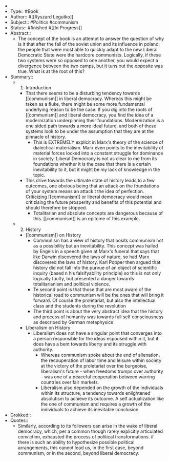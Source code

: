 - 
- Type:: #Book
- Author:: #[[Ryszard Legutko]]
- Subject:: #Politics #communism 
- Status:: #finished #[[In Progress]]
- Abstract::
    - The concept of the book is an attempt to answer the question of why is it that after the fall of the soviet union and its influence in poland, the people that were most able to quickly adapt to the new Liberal Democratic State were the hardcore communists. Logically, if these two systems were so opposed to one another, you would expect a divergence between the two camps, but it tuns out the opposite was true. What is at the root of this?
- Summary::
    - 1. Introduction
        - That there seems to be a disturbing tendency towards [[communism]] in liberal democracy. Whereas this might be taken as a fluke, there might be some more fundamental underlying reason to be the case. If you dig into the roots of [[communism]] and liberal democracy, you find the idea of a modernization underpinning their foundations. Modernization is a one sided path towards a more ideal future, and both of these systems look to be under the assumption that they are at the pinnacle of history.
            - This is EXTREMELY explicit in Marx's theory of the science of dialectical materialism. Marx even points to the inevitability of material forces locked into a constant struggle for dominance in society. Liberal Democracy is not as clear to me from its foundations whether it is the case that there is a certain inevitability to it, but it might be my lack of knowledge in the topic.
        - This drive towards the ultimate state of history leads to a few outcomes, one obvious being that an attack on the foundations of your system means an attack t the idea of perfection. Criticizing [[communism]] or liberal democracy would mean critizising the future prosperity and benefits of this potential and should therefore be stopped. 
            - Totalitarian and absolute concepts are dangerous because of this. [[communism]] is an epitome of this example.
    - 2. History
        - [[communism]] on History
            - Communism has a view of history that posits communism not as a possibility but an inevitability. This concept was hailed by Engels in a speech given at Marx's funeral that says that like Darwin discovered the laws of nature, so had Marx discovered the laws of history. Karl Popper then argued that history did not fall into the purvue of an object of scientific inquiry (based n his falsifyability principle) so this is not only logically faulty, but presented a danger towards totalitarianism and political violence.
            - Te second point is that those that are most aware of the historical road to communism will be the ones that will bring it forward. Of course the proletariat, but also the intellectual class and the students during the revolution
            - The third point is about the very abstract idea that the history and process of humanity was towards full self consciousness as described by German metaphysics
        - Liberalism on History
            - Liberalism does not have a singular point that converges into a person responsible for the ideas espoused within it, but it does have a bent towards liberty and its struggle with authority.
                - Whereas communism spoke about the end of alienation, the recouperation of labor time and leisure within society at the victory of the proletariat over the burgeoise, liberalism's future - when freedoms trumps over authority - was one of a peaceful cooperation between warring countries over fair markets.
                - Liberalism also depended on the growth of the individuals within its structure, a tendency towards enlightened absolutism to achieve its outcome. A self actualization like the one of communism and requires a growth of the individuals to achieve its inevitable conclusion. 
- Grokked::
- Quotes::
    - Similarly, according to its followers can arise in the wake of liberal democracy, which, per a common though rarely explicitly articulated conviction, exhausted the process of political transformations.  if there is such an ability to hypothesize possible political arrangements, this cannot lead us, in the first case, beyond communism, or in the second, beyond liberal democracy. 
